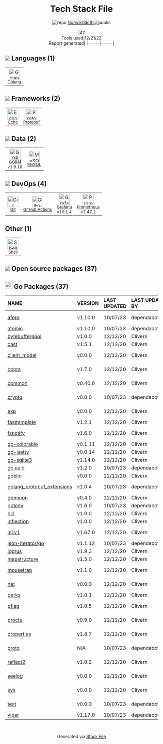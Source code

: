 <!--
&lt;--- Readme.md Snippet without images Start ---&gt;
## Tech Stack
Norwik/Sloth is built on the following main stack:

- [Golang](http://golang.org/) – Languages
- [MySQL](http://www.mysql.com) – Databases
- [Prometheus](http://prometheus.io/) – Monitoring Tools
- [Grafana](http://grafana.org/) – Monitoring Tools
- [Protobuf](https://developers.google.com/protocol-buffers/) – Serialization Frameworks
- [Shell](https://en.wikipedia.org/wiki/Shell_script) – Shells
- [Echo](https://echo.labstack.com) – Microframeworks (Backend)
- [GORM](https://gorm.io/) – Object Relational Mapper (ORM)
- [GitHub Actions](https://github.com/features/actions) – Continuous Integration

Full tech stack [here](/techstack.md)

&lt;--- Readme.md Snippet without images End ---&gt;

&lt;--- Readme.md Snippet with images Start ---&gt;
## Tech Stack
Norwik/Sloth is built on the following main stack:

- <img width='25' height='25' src='https://img.stackshare.io/service/1005/O6AczwfV_400x400.png' alt='Golang'/> [Golang](http://golang.org/) – Languages
- <img width='25' height='25' src='https://img.stackshare.io/service/1025/logo-mysql-170x170.png' alt='MySQL'/> [MySQL](http://www.mysql.com) – Databases
- <img width='25' height='25' src='https://img.stackshare.io/service/2501/default_3cf1b307194b26782be5cb209d30360580ae5b3c.png' alt='Prometheus'/> [Prometheus](http://prometheus.io/) – Monitoring Tools
- <img width='25' height='25' src='https://img.stackshare.io/service/2645/default_8f9d552b144493679449b16c79647da5787e808b.jpg' alt='Grafana'/> [Grafana](http://grafana.org/) – Monitoring Tools
- <img width='25' height='25' src='https://img.stackshare.io/service/4393/ma2jqJKH_400x400.png' alt='Protobuf'/> [Protobuf](https://developers.google.com/protocol-buffers/) – Serialization Frameworks
- <img width='25' height='25' src='https://img.stackshare.io/service/4631/default_c2062d40130562bdc836c13dbca02d318205a962.png' alt='Shell'/> [Shell](https://en.wikipedia.org/wiki/Shell_script) – Shells
- <img width='25' height='25' src='https://img.stackshare.io/service/4996/9P0MlumU_400x400.jpg' alt='Echo'/> [Echo](https://echo.labstack.com) – Microframeworks (Backend)
- <img width='25' height='25' src='https://img.stackshare.io/service/5194/default_c656a82cbf499a944563022a13ebbd62c9f3aa4b.png' alt='GORM'/> [GORM](https://gorm.io/) – Object Relational Mapper (ORM)
- <img width='25' height='25' src='https://img.stackshare.io/service/11563/actions.png' alt='GitHub Actions'/> [GitHub Actions](https://github.com/features/actions) – Continuous Integration

Full tech stack [here](/techstack.md)

&lt;--- Readme.md Snippet with images End ---&gt;
-->
<div align="center">

# Tech Stack File
![](https://img.stackshare.io/repo.svg "repo") [Norwik/Sloth](https://github.com/Norwik/Sloth)![](https://img.stackshare.io/public_badge.svg "public")
<br/><br/>
|47<br/>Tools used|12/21/23 <br/>Report generated|
|------|------|
</div>

## <img src='https://img.stackshare.io/languages.svg'/> Languages (1)
<table><tr>
  <td align='center'>
  <img width='36' height='36' src='https://img.stackshare.io/service/1005/O6AczwfV_400x400.png' alt='Golang'>
  <br>
  <sub><a href="http://golang.org/">Golang</a></sub>
  <br>
  <sub></sub>
</td>

</tr>
</table>

## <img src='https://img.stackshare.io/frameworks.svg'/> Frameworks (2)
<table><tr>
  <td align='center'>
  <img width='36' height='36' src='https://img.stackshare.io/service/4996/9P0MlumU_400x400.jpg' alt='Echo'>
  <br>
  <sub><a href="https://echo.labstack.com">Echo</a></sub>
  <br>
  <sub></sub>
</td>

<td align='center'>
  <img width='36' height='36' src='https://img.stackshare.io/service/4393/ma2jqJKH_400x400.png' alt='Protobuf'>
  <br>
  <sub><a href="https://developers.google.com/protocol-buffers/">Protobuf</a></sub>
  <br>
  <sub></sub>
</td>

</tr>
</table>

## <img src='https://img.stackshare.io/databases.svg'/> Data (2)
<table><tr>
  <td align='center'>
  <img width='36' height='36' src='https://img.stackshare.io/service/5194/default_c656a82cbf499a944563022a13ebbd62c9f3aa4b.png' alt='GORM'>
  <br>
  <sub><a href="https://gorm.io/">GORM</a></sub>
  <br>
  <sub>v1.9.16</sub>
</td>

<td align='center'>
  <img width='36' height='36' src='https://img.stackshare.io/service/1025/logo-mysql-170x170.png' alt='MySQL'>
  <br>
  <sub><a href="http://www.mysql.com">MySQL</a></sub>
  <br>
  <sub></sub>
</td>

</tr>
</table>

## <img src='https://img.stackshare.io/devops.svg'/> DevOps (4)
<table><tr>
  <td align='center'>
  <img width='36' height='36' src='https://img.stackshare.io/service/1046/git.png' alt='Git'>
  <br>
  <sub><a href="http://git-scm.com/">Git</a></sub>
  <br>
  <sub></sub>
</td>

<td align='center'>
  <img width='36' height='36' src='https://img.stackshare.io/service/11563/actions.png' alt='GitHub Actions'>
  <br>
  <sub><a href="https://github.com/features/actions">GitHub Actions</a></sub>
  <br>
  <sub></sub>
</td>

<td align='center'>
  <img width='36' height='36' src='https://img.stackshare.io/service/2645/default_8f9d552b144493679449b16c79647da5787e808b.jpg' alt='Grafana'>
  <br>
  <sub><a href="http://grafana.org/">Grafana</a></sub>
  <br>
  <sub>v10.1.4</sub>
</td>

<td align='center'>
  <img width='36' height='36' src='https://img.stackshare.io/service/2501/default_3cf1b307194b26782be5cb209d30360580ae5b3c.png' alt='Prometheus'>
  <br>
  <sub><a href="http://prometheus.io/">Prometheus</a></sub>
  <br>
  <sub>v2.47.2</sub>
</td>

</tr>
</table>

## Other (1)
<table><tr>
  <td align='center'>
  <img width='36' height='36' src='https://img.stackshare.io/service/4631/default_c2062d40130562bdc836c13dbca02d318205a962.png' alt='Shell'>
  <br>
  <sub><a href="https://en.wikipedia.org/wiki/Shell_script">Shell</a></sub>
  <br>
  <sub></sub>
</td>

</tr>
</table>


## <img src='https://img.stackshare.io/group.svg' /> Open source packages (37)</h2>

## <img width='24' height='24' src='https://img.stackshare.io/service/21112/default_1346bbda8fe03e4dce5601323a3ca47a10c1ae36.png'/> Go Packages (37)

|NAME|VERSION|LAST UPDATED|LAST UPDATED BY|LICENSE|VULNERABILITIES|
|:------|:------|:------|:------|:------|:------|
|[afero](https://pkg.go.dev/github.com/spf13/afero)|v1.10.0|10/07/23|dependabot[bot] |Apache-2.0|N/A|
|[atomic](https://pkg.go.dev/go.uber.org/atomic)|v1.10.0|10/07/23|dependabot[bot] |MIT|N/A|
|[bytebufferpool](https://pkg.go.dev/github.com/valyala/bytebufferpool)|v1.0.0|12/12/20|Clivern |MIT|N/A|
|[cast](https://pkg.go.dev/github.com/spf13/cast)|v1.5.1|12/12/20|Clivern |MIT|N/A|
|[client_model](https://pkg.go.dev/github.com/prometheus/client_model)|v0.0.0|12/12/20|Clivern |Apache-2.0|N/A|
|[cobra](https://pkg.go.dev/github.com/spf13/cobra)|v1.7.0|12/12/20|Clivern |Apache-2.0|N/A|
|[common](https://pkg.go.dev/github.com/prometheus/common)|v0.40.0|12/12/20|Clivern |Apache-2.0|N/A|
|[crypto](https://pkg.go.dev/golang.org/x/crypto)|v0.0.0|10/07/23|dependabot[bot] |BSD-3-Clause|[CVE-2020-9283](https://github.com/advisories/GHSA-ffhg-7mh4-33c4) (Moderate)|
|[exp](https://pkg.go.dev/golang.org/x/exp)|v0.0.0|12/12/20|Clivern |BSD-3-Clause|N/A|
|[fasttemplate](https://pkg.go.dev/github.com/valyala/fasttemplate)|v1.2.1|12/12/20|Clivern |MIT|N/A|
|[fsnotify](https://pkg.go.dev/github.com/fsnotify/fsnotify)|v1.6.0|12/12/20|Clivern |BSD-3-Clause|N/A|
|[go-colorable](https://pkg.go.dev/github.com/mattn/go-colorable)|v0.1.11|12/12/20|Clivern |MIT|N/A|
|[go-isatty](https://pkg.go.dev/github.com/mattn/go-isatty)|v0.0.14|12/12/20|Clivern |MIT|N/A|
|[go-sqlite3](https://pkg.go.dev/github.com/mattn/go-sqlite3)|v1.14.0|12/12/20|Clivern |MIT|N/A|
|[go.uuid](https://pkg.go.dev/github.com/satori/go.uuid)|v1.2.0|10/07/23|dependabot[bot] |MIT|N/A|
|[goblin](https://pkg.go.dev/github.com/franela/goblin)|v0.0.0|12/12/20|Clivern |MIT|N/A|
|[golang_protobuf_extensions](https://pkg.go.dev/github.com/matttproud/golang_protobuf_extensions)|v1.0.4|10/07/23|dependabot[bot] |Apache-2.0|N/A|
|[gommon](https://pkg.go.dev/github.com/labstack/gommon)|v0.4.0|12/12/20|Clivern |MIT|N/A|
|[gotenv](https://pkg.go.dev/github.com/subosito/gotenv)|v1.6.0|10/07/23|dependabot[bot] |MIT|N/A|
|[hcl](https://pkg.go.dev/github.com/hashicorp/hcl)|v1.0.0|12/12/20|Clivern |MPL-2.0|N/A|
|[inflection](https://pkg.go.dev/github.com/jinzhu/inflection)|v1.0.0|12/12/20|Clivern |MIT|N/A|
|[ini.v1](https://pkg.go.dev/gopkg.in/ini.v1)|v1.67.0|12/12/20|Clivern |Apache-2.0|N/A|
|[json-iterator/go](https://pkg.go.dev/github.com/json-iterator/go)|v1.1.12|10/07/23|dependabot[bot] |MIT|N/A|
|[logrus](https://pkg.go.dev/github.com/sirupsen/logrus)|v1.9.3|12/12/20|Clivern |MIT|N/A|
|[mapstructure](https://pkg.go.dev/github.com/mitchellh/mapstructure)|v1.5.0|12/12/20|Clivern |MIT|N/A|
|[mousetrap](https://pkg.go.dev/github.com/inconshreveable/mousetrap)|v1.1.0|12/12/20|Clivern |Apache-2.0|N/A|
|[net](https://pkg.go.dev/golang.org/x/net)|v0.0.0|12/12/20|Clivern |BSD-3-Clause|N/A|
|[perks](https://pkg.go.dev/github.com/beorn7/perks)|v1.0.1|12/12/20|Clivern |MIT|N/A|
|[pflag](https://pkg.go.dev/github.com/spf13/pflag)|v1.0.5|12/12/20|Clivern |BSD-3-Clause|N/A|
|[procfs](https://pkg.go.dev/github.com/prometheus/procfs)|v0.9.0|12/12/20|Clivern |Apache-2.0|N/A|
|[properties](https://pkg.go.dev/github.com/magiconair/properties)|v1.8.7|12/12/20|Clivern |BSD-2-Clause|N/A|
|[proto](https://pkg.go.dev/github.com/golang/protobuf/proto)|N/A|10/07/23|dependabot[bot] |BSD-3-Clause|N/A|
|[reflect2](https://pkg.go.dev/github.com/modern-go/reflect2)|v1.0.2|12/12/20|Clivern |Apache-2.0|N/A|
|[seelog](https://pkg.go.dev/github.com/cihub/seelog)|v0.0.0|12/12/20|Clivern |BSD-3-Clause|N/A|
|[sys](https://pkg.go.dev/golang.org/x/sys)|v0.0.0|12/12/20|Clivern |BSD-3-Clause|N/A|
|[text](https://pkg.go.dev/golang.org/x/text)|v0.0.0|10/07/23|dependabot[bot] |BSD-3-Clause|N/A|
|[viper](https://pkg.go.dev/github.com/spf13/viper)|v1.17.0|10/07/23|dependabot[bot] |MIT|N/A|

<br/>
<div align='center'>

Generated via [Stack File](https://github.com/marketplace/stack-file)
